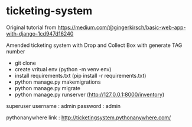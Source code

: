 # ticketing-system

Original tutorial from https://medium.com/@gingerkirsch/basic-web-app-with-django-1cd947d16240

Amended ticketing system with Drop and Collect Box with generate TAG number

- git clone
- create vritual env (python -m venv env)
- install requirements.txt (pip install -r requirements.txt)
- python manage.py makemigrations
- python manage.py migrate
- python manage.py runserver (http://127.0.0.1:8000/inventory)

superuser username : admin password : admin

pythonanywhere link : http://ticketingsystem.pythonanywhere.com/
